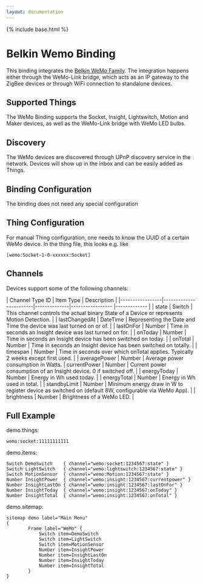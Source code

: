 ```yaml
---
layout: documentation
---
```


{% include base.html %}

# Belkin Wemo Binding

This binding integrates the [Belkin WeMo Family](http://www.belkin.com/us/Products/c/home-automation/).
The integration happens either through the WeMo-Link bridge, which acts as an IP gateway to the ZigBee devices or through WiFi connection to standalone devices.

## Supported Things

The WeMo Binding supports the Socket, Insight, Lightswitch, Motion and Maker devices, as well as the WeMo-Link bridge with WeMo LED bulbs.

## Discovery

The WeMo devices are discovered through UPnP discovery service in the network. Devices will show up in the inbox and can be easily added as Things.

## Binding Configuration

The binding does not need any special configuration

## Thing Configuration

For manual Thing configuration, one needs to know the UUID of a certain WeMo device.
In the thing file, this looks e.g. like
```
[wemo:Socket-1-0-xxxxxx:Socket]
```

## Channels

Devices support some of the following channels:

| Channel Type ID | Item Type    | Description  |
|-----------------|------------------------|--------------|----------------- |------------- |
| state | Switch       | This channel controls the actual binary State of a Device or represents Motion Detection. |
| lastChangedAt | DateTime | Representing the Date and Time the device was last turned on or of. |
| lastOnFor | Number       | Time in seconds an Insight device was last turned on for. |
| onToday   | Number       | Time in seconds an Insight device has been switched on today.   |
| onTotal   | Number       | Time in seconds an Insight device has been switched on totally. |
| timespan  | Number       | Time in seconds over which onTotal applies. Typically 2 weeks except first used. |
| averagePower | Number    | Average power consumption in Watts. 
| currentPower | Number    | Current power consumption of an Insight device. 0 if switched off. |
| energyToday | Number     | Energy in Wh used today. |
| energyTotal | Number     | Energy in Wh used in total. |
| standbyLimit | Number    | Minimum energy draw in W to register device as switched on (default 8W, configurable via WeMo App). |
| brightness   | Number    | Brightness of a WeMo LED. |


## Full Example

demo.things:
```
wemo:socket:11111111111
```

demo.items:
```
Switch DemoSwitch    { channel="wemo:socket:1234567:state" }
Switch LightSwitch   { channel="wemo:lightswitch:1234567:state" }
Switch MotionSensor  { channel="wemo:Motion:1234567:state" }
Number InsightPower  { channel="wemo:insight:1234567:currentpower" }
Number InsightLastOn { channel="wemo:insight:1234567:lastOnFor" }
Number InsightToday  { channel="wemo:insight:1234567:onToday" }
Number InsightTotal  { channel="wemo:insight:1234567:onTotal" }
```

demo.sitemap:
```
sitemap demo label="Main Menu"
{
		Frame label="WeMo" {
			Switch item=DemoSwitch
			Switch item=LightSwitch
			Switch item=MotionSensor
			Number item=InsightPower
			Number item=InsightLastOn
			Number item=InsightToday
			Number item=InsightTotal
		}
}
```
